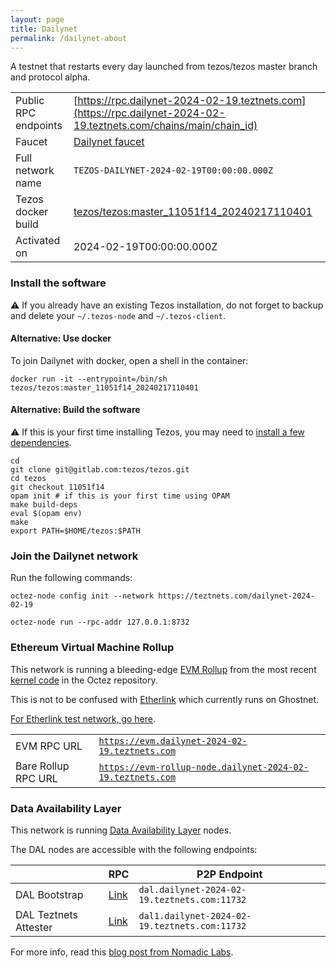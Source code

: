 ```yaml
---
layout: page
title: Dailynet
permalink: /dailynet-about
---
```


A testnet that restarts every day launched from tezos/tezos master branch and protocol alpha.

| | |
|-------|---------------------|
| Public RPC endpoints | [https://rpc.dailynet-2024-02-19.teztnets.com](https://rpc.dailynet-2024-02-19.teztnets.com/chains/main/chain_id)<br/> |
| Faucet | [Dailynet faucet](https://faucet.dailynet-2024-02-19.teztnets.com) |
| Full network name | `TEZOS-DAILYNET-2024-02-19T00:00:00.000Z` |
| Tezos docker build | [tezos/tezos:master_11051f14_20240217110401](https://hub.docker.com/r/tezos/tezos/tags?page=1&ordering=last_updated&name=master_11051f14_20240217110401) |
| Activated on | 2024-02-19T00:00:00.000Z |





### Install the software

⚠️  If you already have an existing Tezos installation, do not forget to backup and delete your `~/.tezos-node` and `~/.tezos-client`.



#### Alternative: Use docker

To join Dailynet with docker, open a shell in the container:

```
docker run -it --entrypoint=/bin/sh tezos/tezos:master_11051f14_20240217110401
```

#### Alternative: Build the software

⚠️  If this is your first time installing Tezos, you may need to [install a few dependencies](https://tezos.gitlab.io/introduction/howtoget.html#setting-up-the-development-environment-from-scratch).

```
cd
git clone git@gitlab.com:tezos/tezos.git
cd tezos
git checkout 11051f14
opam init # if this is your first time using OPAM
make build-deps
eval $(opam env)
make
export PATH=$HOME/tezos:$PATH
```

### Join the Dailynet network

Run the following commands:

```
octez-node config init --network https://teztnets.com/dailynet-2024-02-19

octez-node run --rpc-addr 127.0.0.1:8732
```


### Ethereum Virtual Machine Rollup

This network is running a bleeding-edge [EVM Rollup](https://docs.etherlink.com/welcome/what-is-etherlink) from the most recent [kernel code](https://gitlab.com/tezos/tezos/-/tree/master/etherlink) in the Octez repository.

This is not to be confused with [Etherlink](https://docs.etherlink.com/get-started/connect-your-wallet-to-etherlink) which currently runs on Ghostnet.

[For Etherlink test network, go here](https://docs.etherlink.com/get-started/connect-your-wallet-to-etherlink).

| | |
|-------|---------------------|
| EVM RPC URL | [`https://evm.dailynet-2024-02-19.teztnets.com`](https://evm.dailynet-2024-02-19.teztnets.com) |
| Bare Rollup RPC URL | [`https://evm-rollup-node.dailynet-2024-02-19.teztnets.com`](https://evm-rollup-node.dailynet-2024-02-19.teztnets.com/global/block/head) |




### Data Availability Layer

This network is running [Data Availability Layer](https://tezos.gitlab.io/shell/dal.html) nodes.


The DAL nodes are accessible with the following endpoints:

| | RPC | P2P Endpoint |
|------------|---------|--------------|
| DAL Bootstrap | [Link](https://dal-bootstrap-rpc.dailynet-2024-02-19.teztnets.com/p2p/gossipsub/scores) | `dal.dailynet-2024-02-19.teztnets.com:11732` |
| DAL Teztnets Attester | [Link](https://dal-attester-rpc.dailynet-2024-02-19.teztnets.com/p2p/gossipsub/scores) | `dal1.dailynet-2024-02-19.teztnets.com:11732` |


For more info, read this [blog post from Nomadic Labs](https://research-development.nomadic-labs.com/data-availability-layer-tezos.html).




